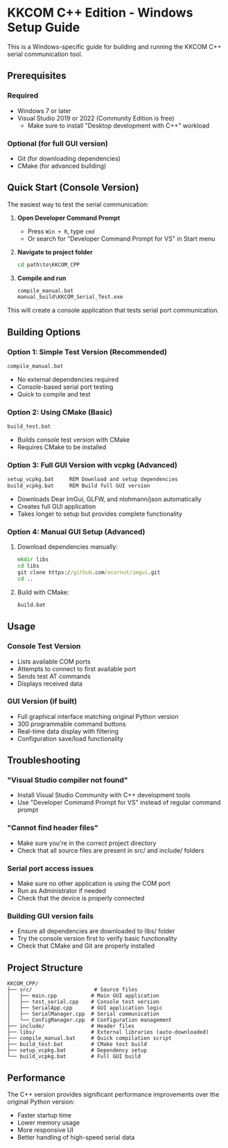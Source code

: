 # KKCOM C++ Edition - Windows Setup Guide

This is a Windows-specific guide for building and running the KKCOM C++ serial communication tool.

## Prerequisites

### Required
- Windows 7 or later
- Visual Studio 2019 or 2022 (Community Edition is free)
  - Make sure to install "Desktop development with C++" workload

### Optional (for full GUI version)
- Git (for downloading dependencies)
- CMake (for advanced building)

## Quick Start (Console Version)

The easiest way to test the serial communication:

1. **Open Developer Command Prompt**
   - Press `Win + R`, type `cmd`
   - Or search for "Developer Command Prompt for VS" in Start menu

2. **Navigate to project folder**
   ```cmd
   cd path\to\KKCOM_CPP
   ```

3. **Compile and run**
   ```cmd
   compile_manual.bat
   manual_build\KKCOM_Serial_Test.exe
   ```

This will create a console application that tests serial port communication.

## Building Options

### Option 1: Simple Test Version (Recommended)
```cmd
compile_manual.bat
```
- No external dependencies required
- Console-based serial port testing
- Quick to compile and test

### Option 2: Using CMake (Basic)
```cmd
build_test.bat
```
- Builds console test version with CMake
- Requires CMake to be installed

### Option 3: Full GUI Version with vcpkg (Advanced)
```cmd
setup_vcpkg.bat     REM Download and setup dependencies
build_vcpkg.bat     REM Build full GUI version
```
- Downloads Dear ImGui, GLFW, and nlohmann/json automatically
- Creates full GUI application
- Takes longer to setup but provides complete functionality

### Option 4: Manual GUI Setup (Advanced)
1. Download dependencies manually:
   ```cmd
   mkdir libs
   cd libs
   git clone https://github.com/ocornut/imgui.git
   cd ..
   ```

2. Build with CMake:
   ```cmd
   build.bat
   ```

## Usage

### Console Test Version
- Lists available COM ports
- Attempts to connect to first available port
- Sends test AT commands
- Displays received data

### GUI Version (if built)
- Full graphical interface matching original Python version
- 300 programmable command buttons
- Real-time data display with filtering
- Configuration save/load functionality

## Troubleshooting

### "Visual Studio compiler not found"
- Install Visual Studio Community with C++ development tools
- Use "Developer Command Prompt for VS" instead of regular command prompt

### "Cannot find header files"
- Make sure you're in the correct project directory
- Check that all source files are present in src/ and include/ folders

### Serial port access issues
- Make sure no other application is using the COM port
- Run as Administrator if needed
- Check that the device is properly connected

### Building GUI version fails
- Ensure all dependencies are downloaded to libs/ folder
- Try the console version first to verify basic functionality
- Check that CMake and Git are properly installed

## Project Structure

```
KKCOM_CPP/
├── src/                    # Source files
│   ├── main.cpp           # Main GUI application
│   ├── test_serial.cpp    # Console test version
│   ├── SerialApp.cpp      # GUI application logic
│   ├── SerialManager.cpp  # Serial communication
│   └── ConfigManager.cpp  # Configuration management
├── include/               # Header files
├── libs/                  # External libraries (auto-downloaded)
├── compile_manual.bat     # Quick compilation script
├── build_test.bat         # CMake test build
├── setup_vcpkg.bat        # Dependency setup
└── build_vcpkg.bat        # Full GUI build
```

## Performance

The C++ version provides significant performance improvements over the original Python version:
- Faster startup time
- Lower memory usage
- More responsive UI
- Better handling of high-speed serial data